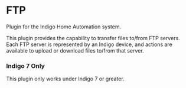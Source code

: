 # FTP

Plugin for the Indigo Home Automation system.

This plugin provides the capability to transfer files to/from FTP servers.  Each FTP server is represented by an Indigo device, and actions are available to upload or download files to/from that server.


### Indigo 7 Only

This plugin only works under Indigo 7 or greater.